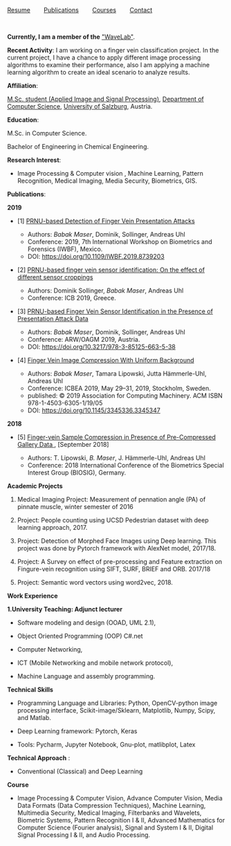 ﻿
  [Resume](CV.md)  &nbsp;&nbsp;&nbsp;&nbsp;&nbsp;&nbsp; [Publications](Publications.md)
 &nbsp;&nbsp;&nbsp;&nbsp;&nbsp;&nbsp;
  [Courses](Courses.md)
&nbsp;&nbsp;&nbsp;&nbsp;&nbsp;&nbsp;  [Contact](Contact.md)

&nbsp;&nbsp;&nbsp;&nbsp;&nbsp;&nbsp;





**Currently, I am a member of the**
["WaveLab"](http://www.wavelab.at/members-content.shtml).


**Recent Activity**: 
I am working on a finger vein classification project. In the current project, I have a chance to apply different image processing algorithms to examine their performance, also I am applying a machine learning algorithm to create an ideal scenario to analyze results.


 **Affiliation**: 
 
 [M.Sc. student (Applied Image and Signal Processing)](https://aisp-salzburg.ac.at/), [Department of Computer Science](https://informatik.uni-salzburg.at/),  [University of Salzburg](https://uni-salzburg.at/), Austria. 

**Education**:

M.Sc. in Computer Science.

Bachelor of Engineering in Chemical Engineering.

**Research Interest**:

 - Image Processing & Computer vision  , Machine Learning, Pattern Recognition, Medical Imaging, Media Security, Biometrics, GIS.

**Publications**:

**2019**
- [1] [PRNU-based Detection of Finger Vein Presentation Attacks](https://ieeexplore.ieee.org/document/8739203/authors)
	 - Authors: _Babak Maser_, Dominik, Sollinger, Andreas Uhl
	 - Conference: 2019, 7th International Workshop on Biometrics and Forensics (IWBF), Mexico.
	 - DOI: https://doi.org/10.1109/IWBF.2019.8739203

- [2] [PRNU-based finger vein sensor identification: On the effect of different sensor croppings](https://www.icb2019.org/Misc/ICB2019Program.pdf) 
	 - Authors: Dominik Sollinger, _Babak Maser_, Andreas Uhl
	 - Conference: ICB 2019, Greece.
	 
- [3] [PRNU-based Finger Vein Sensor Identification in the Presence of Presentation Attack Data](https://workshops.aapr.at/wp-content/uploads/2019/05/ARW-OAGM19_38.pdf) 
	 - Authors: _Babak Maser_, Dominik, Sollinger, Andreas Uhl
	 - Conference: ARW/OAGM 2019, Austria.
	 - DOI: https://doi.org/10.3217/978-3-85125-663-5-38
	 
- [4] [Finger Vein Image Compression With Uniform Background](https://doi.org/10.1145/3345336.3345347)
	 - Authors: _Babak Maser_, Tamara Lipowski, Jutta Hämmerle-Uhl, Andreas Uhl
	 - Conference: 	 ICBEA 2019, May 29–31, 2019, Stockholm, Sweden.
	 - published: © 2019 Association for Computing Machinery.
        ACM ISBN 978-1-4503-6305-1/19/05
     - DOI: https://doi.org/10.1145/3345336.3345347


**2018**
  
- [5] [Finger-vein Sample Compression in Presence of Pre-Compressed Gallery Data ](https://ieeexplore.ieee.org/abstract/document/8553484/) , [September 2018]

	 - Authors: T. Lipowski, _B. Maser_, J. Hämmerle-Uhl, Andreas Uhl
	 - Conference: 2018 International Conference of the Biometrics Special Interest Group (BIOSIG), Germany.
 
 **Academic Projects**

1.  Medical Imaging Project: Measurement of pennation angle (PA) of
    pinnate muscle, winter semester of 2016

2.  Project: People counting using UCSD Pedestrian dataset with deep
    learning approach, 2017.

3.  Project: Detection of Morphed Face Images using Deep learning. This
    project was done by Pytorch framework with AlexNet model, 2017/18.

4.  Project: A Survey on effect of pre-processing and Feature extraction
    on Fingure-vein recognition using SIFT, SURF, BRIEF and ORB. 2017/18

5.  Project: Semantic word vectors using word2vec, 2018.
 
**Work Experience**

**1.University Teaching: Adjunct lecturer**

  - Software modeling and design (OOAD, UML 2.1),

  - Object Oriented Programming (OOP) C#.net

  - Computer Networking,

  - ICT (Mobile Networking and mobile network protocol),

  - Machine Language and assembly programming.
  
 **Technical Skills**

  - Programming Language and Libraries: Python, OpenCV-python image processing interface, Scikit-image/Sklearn, Matplotlib, Numpy, Scipy, and Matlab.

  - Deep Learning framework: Pytorch, Keras

  - Tools: Pycharm, Jupyter Notebook, Gnu-plot, matlibplot, Latex 
  
  
**Technical Approach** : 
- Conventional (Classical) and Deep Learning

**Course**
  - Image Processing & Computer Vision, Advance Computer Vision, Media
    Data Formats (Data Compression Techniques), Machine Learning,
    Multimedia Security, Medical Imaging, Filterbanks and Wavelets,
    Biometric Systems, Pattern Recognition I & II, Advanced Mathematics
    for Computer Science (Fourier analysis), Signal and System I & II,
    Digital Signal Processing I & II, and Audio Processing.